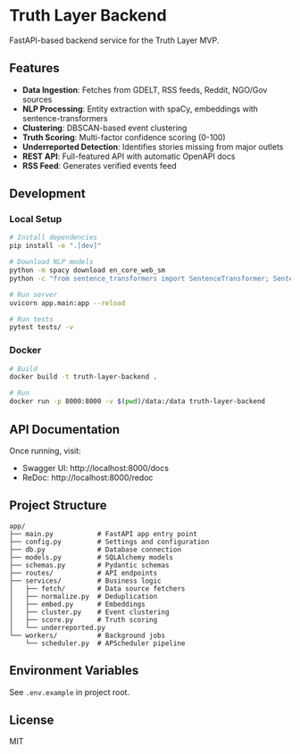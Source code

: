 # Truth Layer Backend

FastAPI-based backend service for the Truth Layer MVP.

## Features

- **Data Ingestion**: Fetches from GDELT, RSS feeds, Reddit, NGO/Gov sources
- **NLP Processing**: Entity extraction with spaCy, embeddings with sentence-transformers
- **Clustering**: DBSCAN-based event clustering
- **Truth Scoring**: Multi-factor confidence scoring (0-100)
- **Underreported Detection**: Identifies stories missing from major outlets
- **REST API**: Full-featured API with automatic OpenAPI docs
- **RSS Feed**: Generates verified events feed

## Development

### Local Setup

```bash
# Install dependencies
pip install -e ".[dev]"

# Download NLP models
python -m spacy download en_core_web_sm
python -c "from sentence_transformers import SentenceTransformer; SentenceTransformer('sentence-transformers/all-MiniLM-L6-v2')"

# Run server
uvicorn app.main:app --reload

# Run tests
pytest tests/ -v
```

### Docker

```bash
# Build
docker build -t truth-layer-backend .

# Run
docker run -p 8000:8000 -v $(pwd)/data:/data truth-layer-backend
```

## API Documentation

Once running, visit:
- Swagger UI: http://localhost:8000/docs
- ReDoc: http://localhost:8000/redoc

## Project Structure

```
app/
├── main.py           # FastAPI app entry point
├── config.py         # Settings and configuration
├── db.py             # Database connection
├── models.py         # SQLAlchemy models
├── schemas.py        # Pydantic schemas
├── routes/           # API endpoints
├── services/         # Business logic
│   ├── fetch/        # Data source fetchers
│   ├── normalize.py  # Deduplication
│   ├── embed.py      # Embeddings
│   ├── cluster.py    # Event clustering
│   ├── score.py      # Truth scoring
│   └── underreported.py
└── workers/          # Background jobs
    └── scheduler.py  # APScheduler pipeline
```

## Environment Variables

See `.env.example` in project root.

## License

MIT
